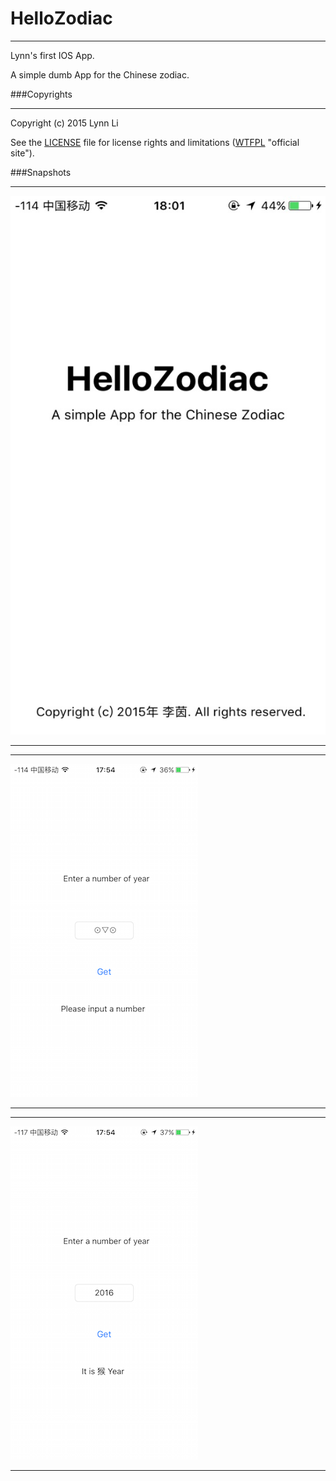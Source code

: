 # HelloZodiac
***
Lynn's first IOS App. 

A simple dumb App for the Chinese zodiac.

###Copyrights
***
Copyright (c) 2015 Lynn Li

See the [LICENSE](LICENSE.txt "LICENSE.txt") file for license rights and limitations ([WTFPL](http://www.wtfpl.net) "official site").

###Snapshots

***
![Pic](launchPic.png "launch Pic")
***
***
![Pic](case2.png "case 2")
***
***
![Pic](case1.png "case 1")
***



